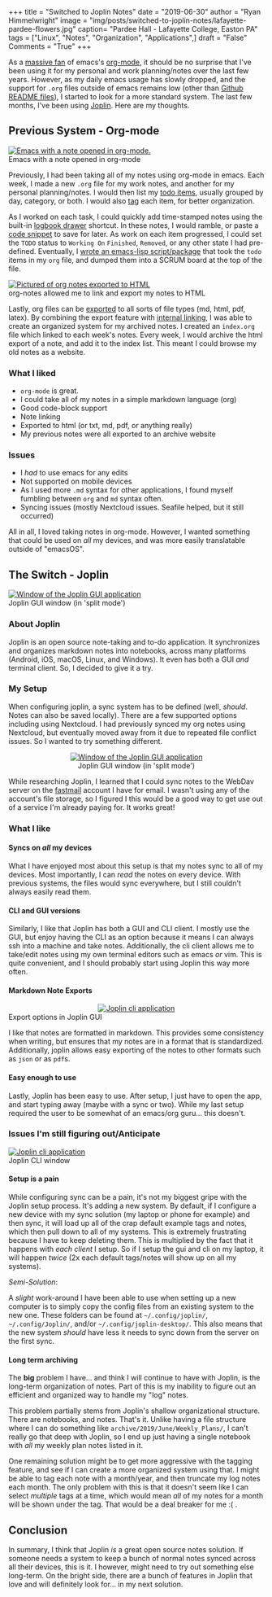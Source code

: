 +++
title  = "Switched to Joplin Notes"
date   = "2019-06-30"
author = "Ryan Himmelwright"
image  = "img/posts/switched-to-joplin-notes/lafayette-pardee-flowers.jpg"
caption= "Pardee Hall - Lafayette College, Easton PA"
tags   = ["Linux", "Notes", "Organization", "Applications",]
draft  = "False"
Comments = "True"
+++

As a [massive fan](/post/org-babel-setup/) of emacs's
[org-mode](https://orgmode.org/), it should be no surprise that I've been using
it for my personal and work planning/notes over the last few years.  However,
as my daily emacs usage has slowly dropped, and the support for `.org` files
outside of emacs remains low (other than [Github README
files](https://github.com/himmAllRight/dotfiles/tree/master/emacs)), I started
to look for a more standard system. The last few months, I've been using
[Joplin](https://joplinapp.org/). Here are my thoughts.

<!--more-->

## Previous System - Org-mode

<a href="/img/posts/switched-to-joplin-notes/org-mode-notes.png">
<img alt="Emacs with a note opened in org-mode." src="/img/posts/switched-to-joplin-notes/org-mode-notes.png" style="max-width: 100%;"/></a>
<div class="caption">Emacs with a note opened in org-mode</div>

Previously, I had been taking all of my notes using org-mode in emacs. Each
week, I made a new `.org` file for my work notes, and another for my personal
planning/notes. I would then list my [todo
items](https://orgmode.org/manual/TODO-items.html), usually grouped by day,
category, or both. I would also
[tag](https://orgmode.org/manual/Tags.html) each item, for better organization.

As I worked on each task, I could quickly add time-stamped notes using the
built-in [logbook drawer](https://orgmode.org/manual/Drawers.html) shortcut. In
these notes, I would ramble, or paste a [code
snippet](https://orgmode.org/manual/Working-with-source-code.html) to save for
later. As work on each item progressed, I could set the `TODO` status to
`Working On` `Finished`, `Removed`, or any other state I had pre-defined.
Eventually, I [wrote an emacs-lisp
script/package](https://github.com/himmAllRight/ry-org-scrum) that took the
`todo` items in my `org` file, and dumped them into a SCRUM board at the top of
the file.


<a href="/img/posts/switched-to-joplin-notes/org-notes-export-pages.png">
<img alt="Pictured of org notes exported to HTML" src="/img/posts/switched-to-joplin-notes/org-notes-export-pages.png" style="max-width: 100%;"/></a>
<div class="caption">org-notes allowed me to link and export my notes to
HTML</div>

Lastly, org files can be [exported](https://orgmode.org/manual/Exporting.html)
to all sorts of file types (md, html, pdf, latex). By combining the export
feature with [internal
linking](https://orgmode.org/manual/Internal-links.html), I was able to create
an organized system for my archived notes. I created an `index.org` file which
linked to each week's notes. Every week, I would archive the html export of a
note, and add it to the index list. This meant I could browse my old notes as a
website.

### What I liked

- `org-mode` is great.
- I could take all of my notes in a simple markdown language (org)
- Good code-block support
- Note linking
- Exported to html (or txt, md, pdf, or anything really)
- My previous notes were all exported to an archive website

### Issues
- I _had_ to use emacs for any edits
- Not supported on mobile devices
- As I used more `.md` syntax for other applications, I found myself fumbling between `org` and `md` syntax often.
- Syncing issues (mostly Nextcloud issues. Seafile helped, but it still occurred)

All in all, I loved taking notes in org-mode. However, I wanted something that
could be used on *all* my devices, and was more easily translatable outside of
"emacsOS".

## The Switch - Joplin

<a href="/img/posts/switched-to-joplin-notes/joplin-window.png">
<img alt="Window of the Joplin GUI application" src="/img/posts/switched-to-joplin-notes/joplin-window.png" style="max-width: 100%;"/></a>
<div class="caption">Joplin GUI window (in 'split mode')</div>

### About Joplin

Joplin is an open source note-taking and to-do application. It synchronizes and
organizes markdown notes into notebooks, across many platforms (Android, iOS,
macOS, Linux, and Windows). It even has both a GUI *and* terminal client.  So,
I decided to give it a try.


### My Setup

When configuring joplin, a sync system has to be defined (well, *should*. Notes
can also be saved locally). There are a few supported options including using
Nextcloud. I had previously synced my org notes using Nextcloud, but eventually
moved away from it due to repeated file conflict issues. So I wanted to try
something different.

<center>
<a href="/img/posts/switched-to-joplin-notes/fastmail_logo.png">
<img alt="Window of the Joplin GUI application" src="/img/posts/switched-to-joplin-notes/fastmail_logo.png" style="max-width: 70%;"/></a>
<div class="caption">Joplin GUI window (in 'split mode')</div>
</center>

While researching Joplin, I learned that I could sync notes to the WebDav
server on the [fastmail](https://www.fastmail.com) account I have for email. I
wasn't using any of the account's file storage, so I figured I this would be a
good way to get use out of a service I'm already paying for. It works great!

### What I like
#### Syncs on *all* my devices
What I have enjoyed most about this setup is that my notes sync to all of my
devices. Most importantly, I can *read* the notes on every device. With
previous systems, the files would sync everywhere, but I still couldn't always
easily read them.

#### CLI and GUI versions
Similarly, I like that Joplin has both a GUI and CLI client. I
mostly use the GUI, but enjoy having the CLI as an option because it means I
can always ssh into a machine and take notes. Additionally, the
cli client allows me to take/edit notes using my own terminal editors such as
emacs *or* vim. This is quite convenient, and I should probably start using
Joplin this way more often.

#### Markdown Note Exports

<center>
<a href="/img/posts/switched-to-joplin-notes/export-options.png">
<img alt="Joplin cli application" src="/img/posts/switched-to-joplin-notes/export-options.png" style="max-width: 100%;"/></a>
</center>
<div class="caption">Export options in Joplin GUI</div>

I like that notes are formatted in markdown. This provides some
consistency when writing, but ensures that my notes are in a format that is
standardized. Additionally, joplin allows easy exporting of
the notes to other formats such as `json` or as `pdf`s.

#### Easy enough to use
Lastly, Joplin has been easy to use. After setup, I just have to open the app,
and start typing away (maybe with a sync or two). While my last setup required
the user to be somewhat of an emacs/org guru... this doesn't.


### Issues I'm still figuring out/Anticipate

<a href="/img/posts/switched-to-joplin-notes/joplin-cli.png">
<img alt="Joplin cli application" src="/img/posts/switched-to-joplin-notes/joplin-cli.png" style="max-width: 100%;"/></a>
<div class="caption">Joplin CLI window </div>

#### Setup is a pain

While configuring sync can be a pain, it's not my biggest gripe with the Joplin
setup process. It's adding a new system. By default, if I configure a new
device with my sync solution (my laptop or phone for example) and then sync, it
will load up all of the crap default example tags and notes, which then pull
down to all of my systems. This is extremely frustrating because I have to keep
deleting them.  This is multiplied by the fact that it happens with *each
client* I setup. So if I setup the gui and cli on my laptop, it will happen
*twice* (2x each default tags/notes will show up on all my systems).

*Semi-Solution*:

A *slight* work-around I have been able to use when setting up a new computer
is to simply copy the config files from an existing system to the new one.
These folders can be found at `~/.config/joplin/`, `~/.config/Joplin/`, and/or
`~/.config/joplin-desktop/`. This also means that the new system *should* have less
it needs to sync down from the server on the first sync.

#### Long term archiving

The **big** problem I have... and think I will continue to have with Joplin, is
the long-term organization of notes. Part of this is my inability to figure out an
efficient and organized way to handle my "log" notes.

This problem partially stems from Joplin's shallow organizational
structure. There are notebooks, and notes. That's it. Unlike having
a file structure where I can do something like
`archive/2019/June/Weekly_Plans/`, I can't really go that deep with Joplin, so
I end up just having a single notebook with *all* my weekly plan notes listed
in it.

One remaining solution might be to get more aggressive with the tagging
feature, and see if I can create a more organized system using that. I might be
able to tag each note with a month/year, and then truncate my log notes each
month. The only problem with this is that it doesn't seem like I can select
*multiple* tags at a time, which would mean *all* of my notes for a month
will be shown under the tag. That would be a deal breaker for me :( .

## Conclusion

In summary, I think that Joplin *is* a great open source notes solution.  If
someone needs a system to keep a bunch of normal notes synced across all their
devices, this is it. I however, might need to try out something else long-term.
On the bright side, there are a bunch of features in Joplin that love and will
definitely look for... in my next solution.


